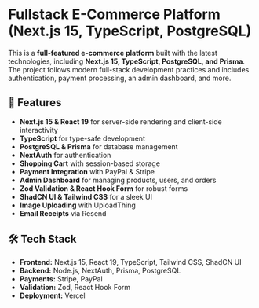 # Fullstack E-Commerce Platform (Next.js 15, TypeScript, PostgreSQL)

This is a **full-featured e-commerce platform** built with the latest technologies, including **Next.js 15, TypeScript, PostgreSQL, and Prisma**. The project follows modern full-stack development practices and includes authentication, payment processing, an admin dashboard, and more.

## 🚀 Features
- **Next.js 15 & React 19** for server-side rendering and client-side interactivity
- **TypeScript** for type-safe development
- **PostgreSQL & Prisma** for database management
- **NextAuth** for authentication
- **Shopping Cart** with session-based storage
- **Payment Integration** with PayPal & Stripe
- **Admin Dashboard** for managing products, users, and orders
- **Zod Validation & React Hook Form** for robust forms
- **ShadCN UI & Tailwind CSS** for a sleek UI
- **Image Uploading** with UploadThing
- **Email Receipts** via Resend

## 🛠️ Tech Stack
- **Frontend:** Next.js 15, React 19, TypeScript, Tailwind CSS, ShadCN UI
- **Backend:** Node.js, NextAuth, Prisma, PostgreSQL
- **Payments:** Stripe, PayPal
- **Validation:** Zod, React Hook Form
- **Deployment:** Vercel

